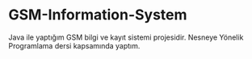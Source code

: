 # GSM-Information-System

Java ile yaptığım GSM bilgi ve kayıt sistemi projesidir. Nesneye Yönelik Programlama dersi kapsamında yaptım.
